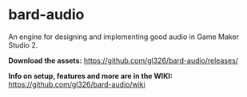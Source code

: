 # bard-audio
An engine for designing and implementing good audio in Game Maker Studio 2. 

**Download the assets:** https://github.com/gl326/bard-audio/releases/

**Info on setup, features and more are in the WIKI:** https://github.com/gl326/bard-audio/wiki
